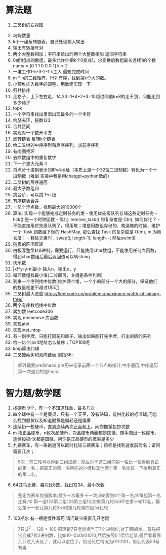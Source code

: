 <!--
 * @Author: tylerytr
 * @Date: 2023-07-31 11:45:51
 * @LastEditors: tylerytr
 * @LastEditTime: 2023-09-04 00:09:15
 * @FilePath: /Interview_experience/C++基架后端/算法智力题答案.md
 * Email:601576661@qq.com
 * Copyright (c) 2023 by tyleryin, All Rights Reserved. 
-->
# 算法题

1. 二叉树的右视图
> 
2. 岛屿数量
3. k个一组反转链表，自己处理输入输出
4. 输出有效括号对
5. 两个大整数相加；字符串给出的两个大整数相加 返回字符串
6. 0或1组成的数组，最多允许你把k个0变成1，求变换后数组最长连续1的个数
   nums = [0 1 1 0 0 0 1] k = 2
7. 一堆工作1-5-3-2-1 k工人 最短完成时间
8. m * n的二维矩阵，行列有序，找到第k个大的数。
9. 小顶堆插入数字的调整，用数组实现一下
10. 归并排序
11. 走格子，上下左右走，14,23=1+4+2+3=10超过阈值k=8的走不到，问能走到多少格子
12. topk
13. 一个字符串找出里面出现最多的一个字符
14. 约瑟夫环，报数123
15. 合并区间
16. 实现对一个数开平方
17. 反转链表
    反转k个链表
18. 给二叉树的中序序列和后序序列，求前序序列
19. 有向图找环
20. 去除数组中的重复数字
21. 下一个更大元素 II
22. 将点分十进制表示的IPv4地址（本质上是一个32位二进制数）转化为一个十进制数（难崩 实操中我是用chatgpt+python做的）
23. 二叉树的层序遍历
24. 最大子数组和
25. 跳台阶，可以跳 1-n 级
26. 有序链表合并
27.  一亿个浮点数，找到最大的10000个
28. 算法: 实现一个能够完成定时任务的类
        - 使用优先级队列存储这些定时任务
            - tick() 是一个时钟函数
            - 优化: remove_task() 的复杂度是 O(n), 如何优化？
            - 不能直接用优先级队列了，得用堆；堆是用数组存储的，构造堆的时候，维护一个 Task 到数组下标的 HashMap, 那么查找 Task 的复杂度是 O(m), m 为桶长度；
            - 移除元素时，swap(i, length-1); length--; 然后swim(i)
29. 链表的区间反转
30. 白板写整型转8进制，需要运行，只能使用char数组，不能使用任何库函数，得到char数组后最后返回值可以转string
31. 快乐数
32. |x!*y-y-n|最小
    输入n，输出x，y
33. 循环数组找最小值(二分即可，关键是条件判断)
34. 到来一个序列找中位数(维护两个堆，一个小的部分一个大的部分，保证他们的数量相差不超过1即可)
35. 二叉树最大宽度 https://leetcode.cn/problems/maximum-width-of-binary-tree/
36. 两个有序数组找中位数
37. 累加数 leetcode306
38. 实现 memmove 库函数
39. 实现atoi
40. 实现inet_ntop
41. 有一副手牌，只能打同花和顺子，输出如果能打完手牌，打出的牌的系列
42. 给一亿个ipv4地址怎么排序；TOP100呢
43. kmp算法口嗨 
44. 二叉搜索树和双向链表 剑指36;
> 额外需要pre和head;pre用来记录前面一个节点的指针;中序遍历;中序遍历第一次遇到的是head;
# 智力题/数学题

1. 找硬币 9个，有一个不知道轻重，最多几次
2. 四个球中有一个是假货，只有一个天平，没有砝码，有供比较的标准球;问怎么找到假货以及知道假货是偏轻还是偏重
3. 连续扔一枚硬币，直到连续两次正面超上，问你期望投掷次数
4. m 枚正品硬币，n枚次品硬币，次品硬币两面都是国徽。随手掏出一枚硬币，连续投掷r次都是国徽，问你是正品硬币的概率是多少
5. 九辆赛车，有一条跑道可以同时比较三辆赛车；目标是找到速度前两名；请问需要几次；
> 5次；前三轮可以得到三组成绩；然后对于这三组的第一名比一轮得到真正的第一名；把真正的第一名所在的小组和其他两个第一名比较一下得到真正的第二名。
6. 64匹马比赛，每次比8匹，找出1234，最小次数
> 鉴定为赛车加强版本;最少十次最多十一次;8轮得到8个第一名;9:每组第一名比赛;10:第一组123第二组123第三组12;如果第九轮3rd不在第十轮12名，那么第十一轮让第九轮3rd和第九轮第四组1st比较
7. 100瓶水 有一瓶是慢性毒药 请问最少需要几只老鼠
> 7只;$2^7=128>100$;原理是7只老鼠相当于7个进制位;对于第i瓶水，首先把它变成7位2进制数，比如10=0b0001010;然后按照0 1喂给老鼠;最后看看哪几只过几天死了，就可以定位了，假设死亡情况为0110101，那么代表53号有毒